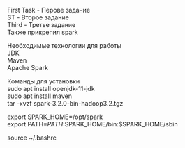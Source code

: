 First Task - Перове задание    
ST - Второе задание  
Third - Третье задание  
Также прикрепил spark

Необходимые технологии для работы   
JDK  
Maven  
Apache Spark  



Команды для установки  
sudo apt install openjdk-11-jdk  
sudo apt install maven  
tar -xvzf spark-3.2.0-bin-hadoop3.2.tgz  

export SPARK_HOME=/opt/spark  
export PATH=$PATH:$SPARK_HOME/bin:$SPARK_HOME/sbin  

source ~/.bashrc  
